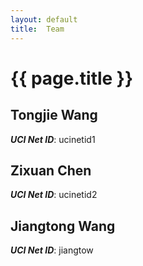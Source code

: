 ```yaml
---
layout: default
title:  Team
---
```


# {{ page.title }}


## Tongjie Wang
***UCI Net ID***: ucinetid1

## Zixuan Chen
***UCI Net ID***: ucinetid2

## Jiangtong Wang
***UCI Net ID***: jiangtow
